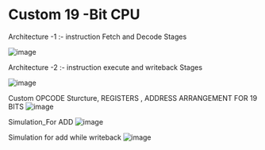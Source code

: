 # Custom 19 -Bit CPU 

Architecture -1 :- instruction Fetch and Decode Stages

![image](https://github.com/user-attachments/assets/74d21a0e-5b92-4401-acc8-5990a66c55cb)


Architecture -2 :- instruction execute and writeback Stages 

![image](https://github.com/user-attachments/assets/b4387397-607e-4e20-aca4-e6f6ce5facd4)


Custom OPCODE Sturcture, REGISTERS , ADDRESS ARRANGEMENT FOR 19 BITS
![image](https://github.com/user-attachments/assets/23b682f7-e443-45ce-b6af-5865b9020498)



Simulation_For ADD
![image](https://github.com/user-attachments/assets/b216a6c6-73a2-4da1-b028-014648cbfc31)


Simulation for add while writeback
![image](https://github.com/user-attachments/assets/1c3e72ac-e729-4476-a5b3-9c86a2b68f8d)






